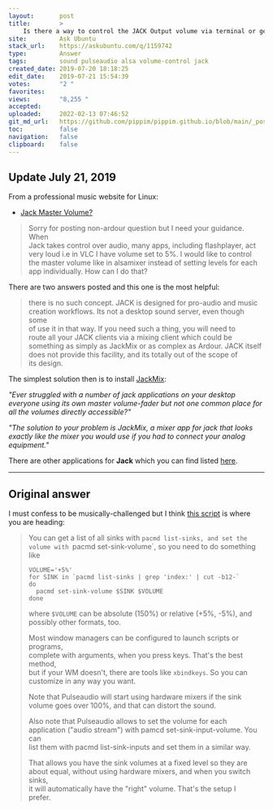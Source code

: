 ```yaml
---
layout:       post
title:        >
    Is there a way to control the JACK Output volume via terminal or get a PulseAudio Input?
site:         Ask Ubuntu
stack_url:    https://askubuntu.com/q/1159742
type:         Answer
tags:         sound pulseaudio alsa volume-control jack
created_date: 2019-07-20 18:18:25
edit_date:    2019-07-21 15:54:39
votes:        "2 "
favorites:    
views:        "8,255 "
accepted:     
uploaded:     2022-02-13 07:46:52
git_md_url:   https://github.com/pippim/pippim.github.io/blob/main/_posts/2019/2019-07-20-Is-there-a-way-to-control-the-JACK-Output-volume-via-terminal-or-get-a-PulseAudio-Input_.md
toc:          false
navigation:   false
clipboard:    false
---
```


## Update July 21, 2019

From a professional music website for Linux:

- [Jack Master Volume?][1]

> Sorry for posting non-ardour question but I need your guidance. When  
> Jack takes control over audio, many apps, including flashplayer, act  
> very loud i.e in VLC I have volume set to 5%. I would like to control  
> the master volume like in alsamixer instead of setting levels for each  
> app individually. How can I do that?  

There are two answers posted and this one is the most helpful:

> there is no such concept. JACK is designed for pro-audio and music  
> creation workflows. Its not a desktop sound server, even though some  
> of use it in that way. If you need such a thing, you will need to  
> route all your JACK clients via a mixing client which could be  
> something as simply as JackMix or as complex as Ardour. JACK itself  
> does not provide this facility, and its totally out of the scope of  
> its design.  

The simplest solution then is to install [JackMix][2]:

*"Ever struggled with a number of jack applications on your desktop everyone using its own master volume-fader but not one common place for all the volumes directly accessible?"*

*"The solution to your problem is JackMix, a mixer app for jack that looks exactly like the mixer you would use if you had to connect your analog equipment."*

There are other applications for **Jack** which you can find listed [here][3].

----------

## Original answer

I must confess to be musically-challenged but I think [this script][4] is where you are heading:

> You can get a list of all sinks with `pacmd list-sinks, and set the  
> volume with `pacmd set-sink-volume`, so you need to do something like  
>   
>     VOLUME='+5%'  
>     for SINK in `pacmd list-sinks | grep 'index:' | cut -b12-`  
>     do  
>       pacmd set-sink-volume $SINK $VOLUME  
>     done  
>   
> where `$VOLUME` can be absolute (150%) or relative (+5%, -5%), and  
> possibly other formats, too.  
>   
> Most window managers can be configured to launch scripts or programs,  
> complete with arguments, when you press keys. That's the best method,  
> but if your WM doesn't, there are tools like `xbindkeys`. So you can  
> customize in any way you want.  
>   
> Note that Pulseaudio will start using hardware mixers if the sink  
> volume goes over 100%, and that can distort the sound.  
>   
> Also note that Pulseaudio allows to set the volume for each  
> application ("audio stream") with pamcd set-sink-input-volume. You can  
> list them with pacmd list-sink-inputs and set them in a similar way.  
>   
> That allows you have the sink volumes at a fixed level so they are  
> about equal, without using hardware mixers, and when you switch sinks,  
> it will automatically have the "right" volume. That's the setup I  
> prefer.  


  [1]: https://discourse.ardour.org/t/jack-master-volume/84650
  [2]: http://www.arnoldarts.de/jackmix/.
  [3]: http://jackaudio.org/applications/
  [4]: https://unix.stackexchange.com/questions/374085/lower-or-increase-pulseaudio-volume-on-all-outputs
